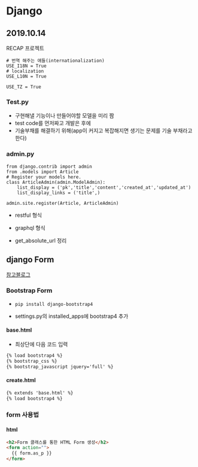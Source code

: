 # Django

## 2019.10.14

RECAP 프로젝트

```django
# 번역 해주는 애들(internationalization)
USE_I18N = True
# localization
USE_L10N = True

USE_TZ = True
```



### Test.py

* 구현해낼 기능이나 만들어야할 모델을 미리 짬
* test code를 먼저짜고 개발은 후에
* 기술부채를 해결하기 위해(app이 커지고 복잡해지면 생기는 문제를 기술 부채라고 한다)



### admin.py

```django
from django.contrib import admin
from .models import Article
# Register your models here.
class ArticleAdmin(admin.ModelAdmin):
    list_display = ('pk','title','content','created_at','updated_at')
    list_display_links = ('title',)

admin.site.register(Article, ArticleAdmin)
```



* restful 형식

* graphql 형식

* get_absolute_url 정리



## django Form

[참고블로그](https://wayhome25.github.io/django/2017/05/06/django-form/)

### Bootstrap Form

* `pip install django-bootstrap4`

* settings.py의 installed_apps에 bootstrap4 추가

#### base.html

* 최상단에 다음 코드 입력

```html
{% load bootstrap4 %}
{% bootstrap_css %}
{% bootstrap_javascript jquery='full' %}
```

#### create.html

```html
{% extends 'base.html' %}
{% load bootstrap4 %}
```



### form 사용법

#### html

```html
<h2>Form 클래스를 통한 HTML Form 생성</h2>
<form action="">
  {{ form.as_p }}
</form>
```